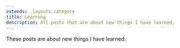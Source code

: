 ```yaml
---
extends: _layouts.category
title: Learning
description: All posts that are about new things I have learned.
---
```


These posts are about new things I have learned.
